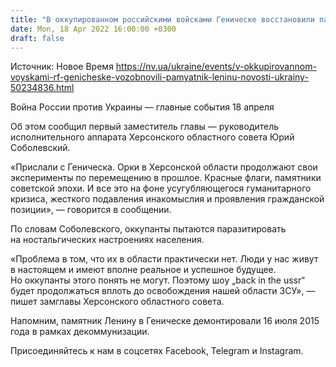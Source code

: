 ```yaml
---
title: "В оккупированном российскими войсками Геническе восстановили памятник Ленину — соцсети"
date: Mon, 18 Apr 2022 16:00:00 +0300
draft: false
---
```

Источник: Новое Время https://nv.ua/ukraine/events/v-okkupirovannom-voyskami-rf-genicheske-vozobnovili-pamyatnik-leninu-novosti-ukrainy-50234836.html


Война России против Украины — главные события 18 апреля

Об этом сообщил первый заместитель главы — руководитель исполнительного аппарата Херсонского областного совета Юрий Соболевский.

«Прислали с Геническа. Орки в Херсонской области продолжают свои эксперименты по перемещению в прошлое. Красные флаги, памятники советской эпохи. И все это на фоне усугубляющегося гуманитарного кризиса, жесткого подавления инакомыслия и проявления гражданской позиции», — говорится в сообщении.

По словам Соболевского, оккупанты пытаются паразитировать на ностальгических настроениях населения.

«Проблема в том, что их в области практически нет. Люди у нас живут в настоящем и имеют вполне реальное и успешное будущее. Но оккупанты этого понять не могут. Поэтому шоу „back in the ussr“ будет продолжаться вплоть до освобождения нашей области ЗСУ», — пишет замглавы Херсонского областного совета.

Напомним, памятник Ленину в Геническе демонтировали 16 июля 2015 года в рамках декоммунизации.

Присоединяйтесь к нам в соцсетях Facebook, Telegram и Instagram.
